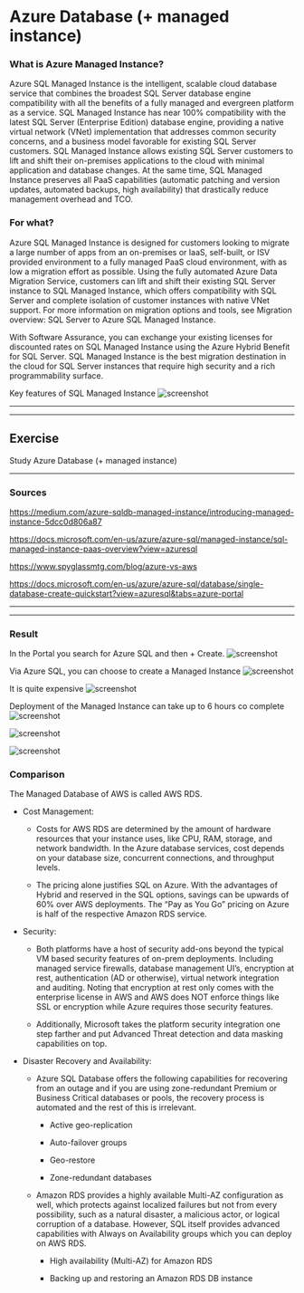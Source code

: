 # Azure Database (+ managed instance) 


### What is Azure Managed Instance?

Azure SQL Managed Instance is the intelligent, scalable cloud database service that combines the broadest SQL Server database engine compatibility with all the benefits of a fully managed and evergreen platform as a service. SQL Managed Instance has near 100% compatibility with the latest SQL Server (Enterprise Edition) database engine, providing a native virtual network (VNet) implementation that addresses common security concerns, and a business model favorable for existing SQL Server customers. SQL Managed Instance allows existing SQL Server customers to lift and shift their on-premises applications to the cloud with minimal application and database changes. At the same time, SQL Managed Instance preserves all PaaS capabilities (automatic patching and version updates, automated backups, high availability) that drastically reduce management overhead and TCO.

### For what?

Azure SQL Managed Instance is designed for customers looking to migrate a large number of apps from an on-premises or IaaS, self-built, or ISV provided environment to a fully managed PaaS cloud environment, with as low a migration effort as possible. Using the fully automated Azure Data Migration Service, customers can lift and shift their existing SQL Server instance to SQL Managed Instance, which offers compatibility with SQL Server and complete isolation of customer instances with native VNet support. For more information on migration options and tools, see Migration overview: SQL Server to Azure SQL Managed Instance.

With Software Assurance, you can exchange your existing licenses for discounted rates on SQL Managed Instance using the Azure Hybrid Benefit for SQL Server. SQL Managed Instance is the best migration destination in the cloud for SQL Server instances that require high security and a rich programmability surface.

Key features of SQL Managed Instance
![screenshot](../00_includes/azureweek2/azzzzz.png)

---
---

## Exercise

Study Azure Database (+ managed instance) 

---

### Sources

https://medium.com/azure-sqldb-managed-instance/introducing-managed-instance-5dcc0d806a87

https://docs.microsoft.com/en-us/azure/azure-sql/managed-instance/sql-managed-instance-paas-overview?view=azuresql

https://www.spyglassmtg.com/blog/azure-vs-aws

https://docs.microsoft.com/en-us/azure/azure-sql/database/single-database-create-quickstart?view=azuresql&tabs=azure-portal


---
---

### Result

In the Portal you search for Azure SQL and then + Create.
![screenshot](../00_includes/azureweek2/azzz1.png)

Via Azure SQL, you can choose to create a Managed Instance
![screenshot](../00_includes/azureweek2/azzz2.png)

It  is quite expensive
![screenshot](../00_includes/azureweek2/azzz4.png)

Deployment of the Managed Instance can take up to 6 hours co complete
![screenshot](../00_includes/azureweek2/azzz3.png)

![screenshot](../00_includes/azureweek2/azzz5.png)

![screenshot](../00_includes/azureweek2/azzz6.png)


### Comparison

The Managed Database of AWS is called AWS RDS.

- Cost Management:

  - Costs for AWS RDS are determined by the amount of hardware resources that your instance uses, like CPU, RAM, storage, and network bandwidth. In the Azure database services, cost depends on your database size, concurrent connections, and throughput levels.

  - The pricing alone justifies SQL on Azure. With the advantages of Hybrid and reserved in the SQL options, savings can be upwards of 60% over AWS deployments. The “Pay as You Go” pricing on Azure is half of the respective Amazon RDS service.


 - Security:

   - Both platforms have a host of security add-ons beyond the typical VM based security features of on-prem deployments. Including managed service firewalls, database management UI’s, encryption at rest, authentication (AD or otherwise), virtual network integration and auditing. Noting that encryption at rest only comes with the enterprise license in AWS and AWS does NOT enforce things like SSL or encryption while Azure requires those security features. 
   
   - Additionally, Microsoft takes the platform security integration one step farther and put Advanced Threat detection and data masking capabilities on top.

- Disaster Recovery and Availability:

  - Azure SQL Database offers the following capabilities for recovering from an outage and if you are using zone-redundant Premium or Business Critical databases or pools, the recovery process is automated and the rest of this is irrelevant.

    - Active geo-replication

    - Auto-failover groups

    - Geo-restore

    - Zone-redundant databases


  - Amazon RDS provides a highly available Multi-AZ configuration as well, which protects against localized failures but not from every possibility, such as a natural disaster, a malicious actor, or logical corruption of a database. However, SQL itself provides advanced capabilities with Always on Availability groups which you can deploy on AWS RDS.

    - High availability (Multi-AZ) for Amazon RDS

    - Backing up and restoring an Amazon RDS DB instance

